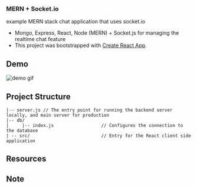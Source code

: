 ### MERN + Socket.io
example MERN stack chat application that uses socket.io

* Mongo, Express, React, Node (MERN) + Socket.js for managing the realtime chat feature
* This project was bootstrapped with [Create React App](https://github.com/facebookincubator/create-react-app).

## Demo
![demo gif](./_screenshots/socket_demo.gif)


## Project Structure
```
|-- server.js // The entry point for running the backend server locally, and main server for production
|-- db/                             
|     |-- index.js                  // Configures the connection to the database
| -- src/                           // Entry for the React client side application
```

## Resources

## Note
